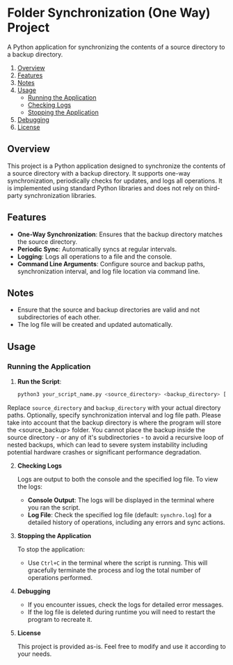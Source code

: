 # Folder Synchronization (One Way) Project

A Python application for synchronizing the contents of a source directory to a backup directory.

1. [Overview](#overview)
2. [Features](#features)
3. [Notes](#notes)
4. [Usage](#usage)
   - [Running the Application](#running-the-application)
   - [Checking Logs](#checking-logs)
   - [Stopping the Application](#stopping-the-application)
5. [Debugging](#debugging)
6. [License](#license)

## Overview

This project is a Python application designed to synchronize the contents of a source directory with a backup directory. It supports one-way synchronization, periodically checks for updates, and logs all operations. It is implemented using standard Python libraries and does not rely on third-party synchronization libraries.

## Features

- **One-Way Synchronization**: Ensures that the backup directory matches the source directory.
- **Periodic Sync**: Automatically syncs at regular intervals.
- **Logging**: Logs all operations to a file and the console.
- **Command Line Arguments**: Configure source and backup paths, synchronization interval, and log file location via command line.

## Notes

- Ensure that the source and backup directories are valid and not subdirectories of each other.
- The log file will be created and updated automatically.

## Usage

### Running the Application

1. **Run the Script**:
   ```bash
   python3 your_script_name.py <source_directory> <backup_directory> [--interval <seconds>] [--log <log_file>]
   ```
Replace `source_directory` and `backup_directory` with your actual directory paths. Optionally, specify synchronization interval and log file path. Please take into account that the backup directory is where the program will store the <source_backup> folder. You cannot place the backup inside the source directory - or any of it's subdirectories - to avoid a recursive loop of nested backups, which can lead to severe system instability including potential hardware crashes or significant performance degradation.

2. **Checking Logs**

   Logs are output to both the console and the specified log file. To view the logs:
   - **Console Output**: The logs will be displayed in the terminal where you ran the script.
   - **Log File**: Check the specified log file (default: `synchro.log`) for a detailed history of operations, including any errors and sync actions.

3. **Stopping the Application**

   To stop the application:
   - Use `Ctrl+C` in the terminal where the script is running. This will gracefully terminate the process and log the total number of operations performed.

4. **Debugging**

   - If you encounter issues, check the logs for detailed error messages.
   - If the log file is deleted during runtime you will need to restart the program to recreate it.

5. **License**

   This project is provided as-is. Feel free to modify and use it according to your needs.
